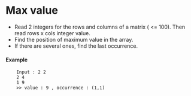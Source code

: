 # Max value

- Read 2 integers for the rows and columns of a matrix ( <= 100). Then read rows x cols integer value. 
- Find the position of maximum value in the array. 
- If there are several ones, find the last occurrence.
#### Example 
```
    Input : 2 2
    2 4
    1 9
    >> value : 9 , occurrence : (1,1)
```
